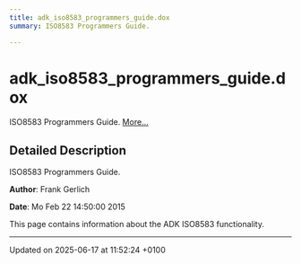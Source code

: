 ```yaml
---
title: adk_iso8583_programmers_guide.dox
summary: ISO8583 Programmers Guide. 

---
```


# adk_iso8583_programmers_guide.dox

ISO8583 Programmers Guide.  [More...](#detailed-description)

## Detailed Description

ISO8583 Programmers Guide. 

**Author**: Frank Gerlich 

**Date**: Mo Feb 22 14:50:00 2015


This page contains information about the ADK ISO8583 functionality. 






-------------------------------

Updated on 2025-06-17 at 11:52:24 +0100

